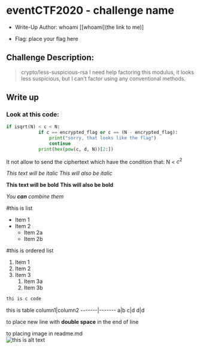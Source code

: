 # eventCTF2020 - challenge name

- Write-Up Author: whoami \[[whoami](the link to me)\]

- Flag: place your flag here

## Challenge Description:

>crypto/less-suspicious-rsa
>I need help factoring this modulus, it looks less suspicious, but I can't factor using any conventional methods.

## Write up  

### Look at this code:
```python
if isqrt(N) < c < N:
            if c == encrypted_flag or c == (N - encrypted_flag):
                print("sorry, that looks like the flag")
                continue
            print(hex(pow(c, d, N))[2:])
```
It not allow to send the ciphertext which have the condition that: N < $c^2$

*This text will be italic*
_This will also be italic_

**This text will be bold**
__This will also be bold__

_You **can** combine them_

#this is list
* Item 1
* Item 2
  * Item 2a
  * Item 2b

#this is ordered list
1. Item 1
2. Item 2
3. Item 3
   1. Item 3a
   2. Item 3b

```c
thi is c code
```

this is table
column1|column2
-------|-------
a|b
c|d
d|d

to place new line with **double space** in the end of line

to placing image in readme.md  
![this is alt text](https://avatars.githubusercontent.com/u/68818539?v=4)
